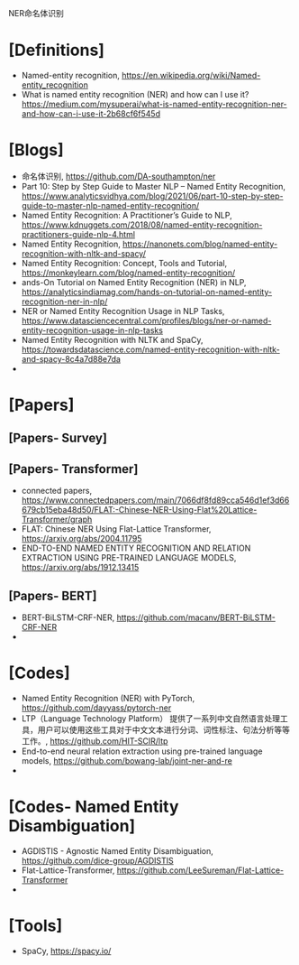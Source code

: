 NER命名体识别

# [Definitions]
+ Named-entity recognition, https://en.wikipedia.org/wiki/Named-entity_recognition
+ What is named entity recognition (NER) and how can I use it? https://medium.com/mysuperai/what-is-named-entity-recognition-ner-and-how-can-i-use-it-2b68cf6f545d


# [Blogs]
+ 命名体识别, https://github.com/DA-southampton/ner
+ Part 10: Step by Step Guide to Master NLP – Named Entity Recognition, https://www.analyticsvidhya.com/blog/2021/06/part-10-step-by-step-guide-to-master-nlp-named-entity-recognition/
+ Named Entity Recognition: A Practitioner’s Guide to NLP, https://www.kdnuggets.com/2018/08/named-entity-recognition-practitioners-guide-nlp-4.html
+ Named Entity Recognition, https://nanonets.com/blog/named-entity-recognition-with-nltk-and-spacy/
+ Named Entity Recognition: Concept, Tools and Tutorial, https://monkeylearn.com/blog/named-entity-recognition/
+ ands-On Tutorial on Named Entity Recognition (NER) in NLP, https://analyticsindiamag.com/hands-on-tutorial-on-named-entity-recognition-ner-in-nlp/
+ NER or Named Entity Recognition Usage in NLP Tasks, https://www.datasciencecentral.com/profiles/blogs/ner-or-named-entity-recognition-usage-in-nlp-tasks
+ Named Entity Recognition with NLTK and SpaCy, https://towardsdatascience.com/named-entity-recognition-with-nltk-and-spacy-8c4a7d88e7da
+ 

# [Papers]

## [Papers- Survey]

## [Papers- Transformer]
+ connected papers, https://www.connectedpapers.com/main/7066df8fd89cca546d1ef3d66679cb15eba48d50/FLAT:-Chinese-NER-Using-Flat%20Lattice-Transformer/graph
+ FLAT: Chinese NER Using Flat-Lattice Transformer, https://arxiv.org/abs/2004.11795
+ END-TO-END NAMED ENTITY RECOGNITION AND RELATION EXTRACTION USING PRE-TRAINED LANGUAGE MODELS, https://arxiv.org/abs/1912.13415


## [Papers- BERT]
+ BERT-BiLSTM-CRF-NER, https://github.com/macanv/BERT-BiLSTM-CRF-NER
+ 


# [Codes]
+ Named Entity Recognition (NER) with PyTorch, https://github.com/dayyass/pytorch-ner
+ LTP（Language Technology Platform） 提供了一系列中文自然语言处理工具，用户可以使用这些工具对于中文文本进行分词、词性标注、句法分析等等工作。, https://github.com/HIT-SCIR/ltp
+ End-to-end neural relation extraction using pre-trained language models, https://github.com/bowang-lab/joint-ner-and-re
+ 


# [Codes- Named Entity Disambiguation]
+ AGDISTIS - Agnostic Named Entity Disambiguation, https://github.com/dice-group/AGDISTIS
+ Flat-Lattice-Transformer, https://github.com/LeeSureman/Flat-Lattice-Transformer
+ 

# [Tools]
+ SpaCy, https://spacy.io/

